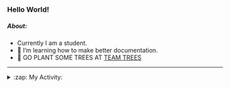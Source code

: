 ### Hello World!

##### About:
- Currently I am a student.
- 🌱 I’m learning how to make better documentation.
- 🌱 GO PLANT SOME TREES AT [TEAM TREES](https://teamtrees.org/)

---
<details>
  <summary>:zap: My Activity:</summary>
  
<!--START_SECTION:waka-->
![Code Time](http://img.shields.io/badge/Code%20Time-1%2C107%20hrs%2028%20mins-blue)

**I'm a Night 🦉** 

```text
🌞 Morning                1272 commits        ██░░░░░░░░░░░░░░░░░░░░░░░   08.80 % 
🌆 Daytime                5143 commits        █████████░░░░░░░░░░░░░░░░   35.59 % 
🌃 Evening                4144 commits        ███████░░░░░░░░░░░░░░░░░░   28.67 % 
🌙 Night                  3893 commits        ███████░░░░░░░░░░░░░░░░░░   26.94 % 
```
📅 **I'm Most Productive on Wednesday** 

```text
Monday                   2227 commits        ████░░░░░░░░░░░░░░░░░░░░░   15.41 % 
Tuesday                  1740 commits        ███░░░░░░░░░░░░░░░░░░░░░░   12.04 % 
Wednesday                3429 commits        ██████░░░░░░░░░░░░░░░░░░░   23.73 % 
Thursday                 1737 commits        ███░░░░░░░░░░░░░░░░░░░░░░   12.02 % 
Friday                   1435 commits        ██░░░░░░░░░░░░░░░░░░░░░░░   09.93 % 
Saturday                 1317 commits        ██░░░░░░░░░░░░░░░░░░░░░░░   09.11 % 
Sunday                   2567 commits        ████░░░░░░░░░░░░░░░░░░░░░   17.76 % 
```


📊 **This Week I Spent My Time On** 

```text
🔥 Editors: 
VS Code                  15 hrs 56 mins      █████████████████████████   100.00 % 

🐱‍💻 Projects: 
praise                   11 hrs 3 mins       █████████████████░░░░░░░░   69.36 % 
skillgraff               2 hrs 48 mins       ████░░░░░░░░░░░░░░░░░░░░░   17.61 % 
CSF22                    2 hrs 4 mins        ███░░░░░░░░░░░░░░░░░░░░░░   13.02 % 
```


 Last Updated on 17/04/2023 04:08:00 UTC
<!--END_SECTION:waka-->
</details>
